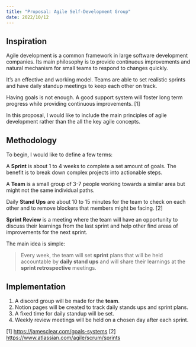 ```yaml
---
title: "Proposal: Agile Self-Development Group"
date: 2022/10/12
---
```


## Inspiration

Agile development is a common framework in large software development companies. Its main philosophy is to provide continuous improvements and natural mechanism for small teams to respond to changes quickly.

It’s an effective and working model. Teams are able to set realistic sprints and have daily standup meetings to keep each other on track.

Having goals is not enough. A good support system will foster long term progress while providing continuous improvements. [1]

In this proposal, I would like to include the main principles of agile development rather than the all the key agile concepts.

## Methodology

To begin, I would like to define a few terms:

A **Sprint** is about 1 to 4 weeks to complete a set amount of goals. The benefit is to break down complex projects into actionable steps.

A **Team** is a small group of 3-7 people working towards a similar area but might not the same individual paths.

Daily **Stand Ups** are about 10 to 15 minutes for the team to check on each other and to remove blockers that members might be facing. [2]

**Sprint Review** is a meeting where the team will have an opportunity to discuss their learnings from the last sprint and help other find areas of improvements for the next sprint.


The main idea is simple: 

> Every week, the team will set **sprint** plans that will be held accountable by **daily stand ups** and will share their learnings at the **sprint retrospective** meetings.

## Implementation

1. A discord group will be made for the **team**.
2. Notion pages will be created to track daily stands ups and sprint plans.
3. A fixed time for daily standup will be set. 
4. Weekly review meetings will be held on a chosen day after each sprint.


[1] https://jamesclear.com/goals-systems
[2] https://www.atlassian.com/agile/scrum/sprints